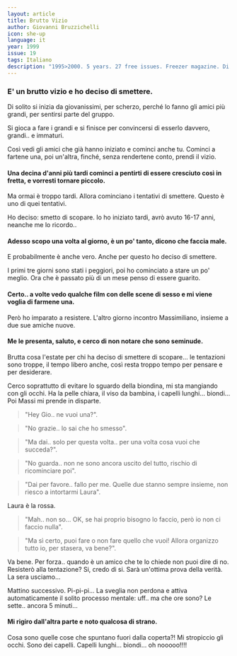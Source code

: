 ```yaml
---
layout: article
title: Brutto Vizio
author: Giovanni Bruzzichelli
icon: she-up
language: it
year: 1999
issue: 19
tags: Italiano
description: "1995>2000. 5 years. 27 free issues. Freezer magazine. Di solito si inizia da giovanissimi, per scherzo, perché lo fanno gli amici più grandi, per sentirsi parte del gruppo..."
---
```


### E' un brutto vizio e ho deciso di smettere.

Di solito si inizia da giovanissimi, per scherzo, perché lo fanno gli amici più grandi, per sentirsi parte del gruppo.

Si gioca a fare i grandi e si finisce per convincersi di esserlo davvero, grandi.. e immaturi.

Così vedi gli amici che già hanno iniziato e cominci anche tu.
Cominci a fartene una, poi un'altra, finché, senza rendertene conto, prendi il vizio.

#### Una decina d'anni più tardi cominci a pentirti di essere cresciuto così in fretta, e vorresti tornare piccolo.

Ma ormai è troppo tardi.
Allora cominciano i tentativi di smettere.
Questo è uno di quei tentativi.

Ho deciso: smetto di scopare.
Io ho iniziato tardi, avrò avuto 16-17 anni, neanche me lo ricordo..

#### Adesso scopo una volta al giorno, è un po' tanto, dicono che faccia male.

E probabilmente è anche vero.
Anche per questo ho deciso di smettere.

I primi tre giorni sono stati i peggiori, poi ho cominciato a stare un po' meglio.
Ora che è passato più di un mese penso di essere guarito.

#### Certo.. a volte vedo qualche film con delle scene di sesso e mi viene voglia di farmene una.
Però ho imparato a resistere.
L'altro giorno incontro Massimiliano, insieme a due sue amiche nuove.

#### Me le presenta, saluto, e cerco di non notare che sono seminude.
Brutta cosa l'estate per chi ha deciso di smettere di scopare... le tentazioni sono troppe, il tempo libero anche, così resta troppo tempo per pensare e per desiderare.

Cerco soprattutto di evitare lo sguardo della biondina, mi sta mangiando con gli occhi.
Ha la pelle chiara, il viso da bambina, i capelli lunghi... biondi...
Poi Massi mi prende in disparte.

>"Hey Gio.. ne vuoi una?".

>"No grazie.. lo sai che ho smesso".

>"Ma dai.. solo per questa volta.. per una volta cosa vuoi che succeda?".

>"No guarda.. non ne sono ancora uscito del tutto, rischio di ricominciare poi".

>"Dai per favore.. fallo per me. Quelle due stanno sempre insieme, non riesco a intortarmi Laura".

Laura è la rossa.

>"Mah.. non so... OK, se hai proprio bisogno lo faccio, però io non ci faccio nulla".

>"Ma sì certo, puoi fare o non fare quello che vuoi! Allora organizzo tutto io, per stasera, va bene?".

Va bene. Per forza.. quando è un amico che te lo chiede non puoi dire di no.
Resisterò alla tentazione? Si, credo di si. Sarà un'ottima prova della verità.
La sera usciamo...

Mattino successivo. Pi-pi-pi...
La sveglia non perdona e attiva automaticamente il solito processo mentale: uff.. ma che ore sono?
Le sette.. ancora 5 minuti...

#### Mi rigiro dall'altra parte e noto qualcosa di strano.

Cosa sono quelle cose che spuntano fuori dalla coperta?!
Mi stropiccio gli occhi.
Sono dei capelli.
Capelli lunghi... biondi... oh nooooo!!!!
